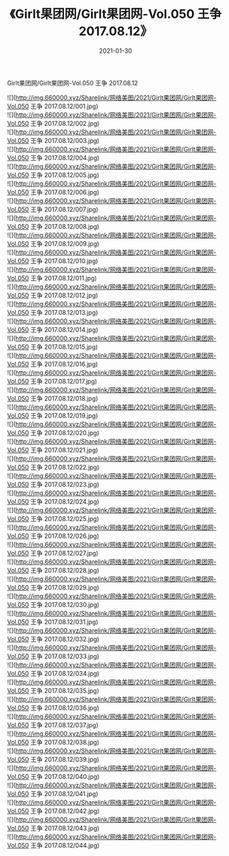 ﻿---
layout: post
title:  《Girlt果团网/Girlt果团网-Vol.050 王争 2017.08.12》
date:   2021-01-30
img: http://img.660000.xyz/Sharelink/网络美图/2021/Girlt果团网/Girlt果团网-Vol.050 王争 2017.08.12/000.jpg
categories: [美女, 清纯, 唯美]
---

Girlt果团网/Girlt果团网-Vol.050 王争 2017.08.12

 ![](http://img.660000.xyz/Sharelink/网络美图/2021/Girlt果团网/Girlt果团网-Vol.050 王争 2017.08.12/001.jpg) <br>![](http://img.660000.xyz/Sharelink/网络美图/2021/Girlt果团网/Girlt果团网-Vol.050 王争 2017.08.12/002.jpg) <br>![](http://img.660000.xyz/Sharelink/网络美图/2021/Girlt果团网/Girlt果团网-Vol.050 王争 2017.08.12/003.jpg) <br>![](http://img.660000.xyz/Sharelink/网络美图/2021/Girlt果团网/Girlt果团网-Vol.050 王争 2017.08.12/004.jpg) <br>![](http://img.660000.xyz/Sharelink/网络美图/2021/Girlt果团网/Girlt果团网-Vol.050 王争 2017.08.12/005.jpg) <br>![](http://img.660000.xyz/Sharelink/网络美图/2021/Girlt果团网/Girlt果团网-Vol.050 王争 2017.08.12/006.jpg) <br>![](http://img.660000.xyz/Sharelink/网络美图/2021/Girlt果团网/Girlt果团网-Vol.050 王争 2017.08.12/007.jpg) <br>![](http://img.660000.xyz/Sharelink/网络美图/2021/Girlt果团网/Girlt果团网-Vol.050 王争 2017.08.12/008.jpg) <br>![](http://img.660000.xyz/Sharelink/网络美图/2021/Girlt果团网/Girlt果团网-Vol.050 王争 2017.08.12/009.jpg) <br>![](http://img.660000.xyz/Sharelink/网络美图/2021/Girlt果团网/Girlt果团网-Vol.050 王争 2017.08.12/010.jpg) <br>![](http://img.660000.xyz/Sharelink/网络美图/2021/Girlt果团网/Girlt果团网-Vol.050 王争 2017.08.12/011.jpg) <br>![](http://img.660000.xyz/Sharelink/网络美图/2021/Girlt果团网/Girlt果团网-Vol.050 王争 2017.08.12/012.jpg) <br>![](http://img.660000.xyz/Sharelink/网络美图/2021/Girlt果团网/Girlt果团网-Vol.050 王争 2017.08.12/013.jpg) <br>![](http://img.660000.xyz/Sharelink/网络美图/2021/Girlt果团网/Girlt果团网-Vol.050 王争 2017.08.12/014.jpg) <br>![](http://img.660000.xyz/Sharelink/网络美图/2021/Girlt果团网/Girlt果团网-Vol.050 王争 2017.08.12/015.jpg) <br>![](http://img.660000.xyz/Sharelink/网络美图/2021/Girlt果团网/Girlt果团网-Vol.050 王争 2017.08.12/016.jpg) <br>![](http://img.660000.xyz/Sharelink/网络美图/2021/Girlt果团网/Girlt果团网-Vol.050 王争 2017.08.12/017.jpg) <br>![](http://img.660000.xyz/Sharelink/网络美图/2021/Girlt果团网/Girlt果团网-Vol.050 王争 2017.08.12/018.jpg) <br>![](http://img.660000.xyz/Sharelink/网络美图/2021/Girlt果团网/Girlt果团网-Vol.050 王争 2017.08.12/019.jpg) <br>![](http://img.660000.xyz/Sharelink/网络美图/2021/Girlt果团网/Girlt果团网-Vol.050 王争 2017.08.12/020.jpg) <br>![](http://img.660000.xyz/Sharelink/网络美图/2021/Girlt果团网/Girlt果团网-Vol.050 王争 2017.08.12/021.jpg) <br>![](http://img.660000.xyz/Sharelink/网络美图/2021/Girlt果团网/Girlt果团网-Vol.050 王争 2017.08.12/022.jpg) <br>![](http://img.660000.xyz/Sharelink/网络美图/2021/Girlt果团网/Girlt果团网-Vol.050 王争 2017.08.12/023.jpg) <br>![](http://img.660000.xyz/Sharelink/网络美图/2021/Girlt果团网/Girlt果团网-Vol.050 王争 2017.08.12/024.jpg) <br>![](http://img.660000.xyz/Sharelink/网络美图/2021/Girlt果团网/Girlt果团网-Vol.050 王争 2017.08.12/025.jpg) <br>![](http://img.660000.xyz/Sharelink/网络美图/2021/Girlt果团网/Girlt果团网-Vol.050 王争 2017.08.12/026.jpg) <br>![](http://img.660000.xyz/Sharelink/网络美图/2021/Girlt果团网/Girlt果团网-Vol.050 王争 2017.08.12/027.jpg) <br>![](http://img.660000.xyz/Sharelink/网络美图/2021/Girlt果团网/Girlt果团网-Vol.050 王争 2017.08.12/028.jpg) <br>![](http://img.660000.xyz/Sharelink/网络美图/2021/Girlt果团网/Girlt果团网-Vol.050 王争 2017.08.12/029.jpg) <br>![](http://img.660000.xyz/Sharelink/网络美图/2021/Girlt果团网/Girlt果团网-Vol.050 王争 2017.08.12/030.jpg) <br>![](http://img.660000.xyz/Sharelink/网络美图/2021/Girlt果团网/Girlt果团网-Vol.050 王争 2017.08.12/031.jpg) <br>![](http://img.660000.xyz/Sharelink/网络美图/2021/Girlt果团网/Girlt果团网-Vol.050 王争 2017.08.12/032.jpg) <br>![](http://img.660000.xyz/Sharelink/网络美图/2021/Girlt果团网/Girlt果团网-Vol.050 王争 2017.08.12/033.jpg) <br>![](http://img.660000.xyz/Sharelink/网络美图/2021/Girlt果团网/Girlt果团网-Vol.050 王争 2017.08.12/034.jpg) <br>![](http://img.660000.xyz/Sharelink/网络美图/2021/Girlt果团网/Girlt果团网-Vol.050 王争 2017.08.12/035.jpg) <br>![](http://img.660000.xyz/Sharelink/网络美图/2021/Girlt果团网/Girlt果团网-Vol.050 王争 2017.08.12/036.jpg) <br>![](http://img.660000.xyz/Sharelink/网络美图/2021/Girlt果团网/Girlt果团网-Vol.050 王争 2017.08.12/037.jpg) <br>![](http://img.660000.xyz/Sharelink/网络美图/2021/Girlt果团网/Girlt果团网-Vol.050 王争 2017.08.12/038.jpg) <br>![](http://img.660000.xyz/Sharelink/网络美图/2021/Girlt果团网/Girlt果团网-Vol.050 王争 2017.08.12/039.jpg) <br>![](http://img.660000.xyz/Sharelink/网络美图/2021/Girlt果团网/Girlt果团网-Vol.050 王争 2017.08.12/040.jpg) <br>![](http://img.660000.xyz/Sharelink/网络美图/2021/Girlt果团网/Girlt果团网-Vol.050 王争 2017.08.12/041.jpg) <br>![](http://img.660000.xyz/Sharelink/网络美图/2021/Girlt果团网/Girlt果团网-Vol.050 王争 2017.08.12/042.jpg) <br>![](http://img.660000.xyz/Sharelink/网络美图/2021/Girlt果团网/Girlt果团网-Vol.050 王争 2017.08.12/043.jpg) <br>![](http://img.660000.xyz/Sharelink/网络美图/2021/Girlt果团网/Girlt果团网-Vol.050 王争 2017.08.12/044.jpg) <br>